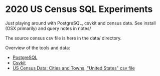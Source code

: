 # 2020 US Census SQL Experiments

Just playing around with PostgreSQL, csvkit and census data. See install (OSX primarily) and query notes in notes/ 

The source census csv file is here in the data/ directory.

Overview of the tools and data:
* [PostgreSQL](https://www.postgresql.org/)
* [Csvkit](https://csvkit.readthedocs.io/en/latest/)
* [US Census Data: Cities and Towns, "United States" csv file](https://www.census.gov/data/datasets/time-series/demo/popest/2010s-total-cities-and-towns.html#ds)


